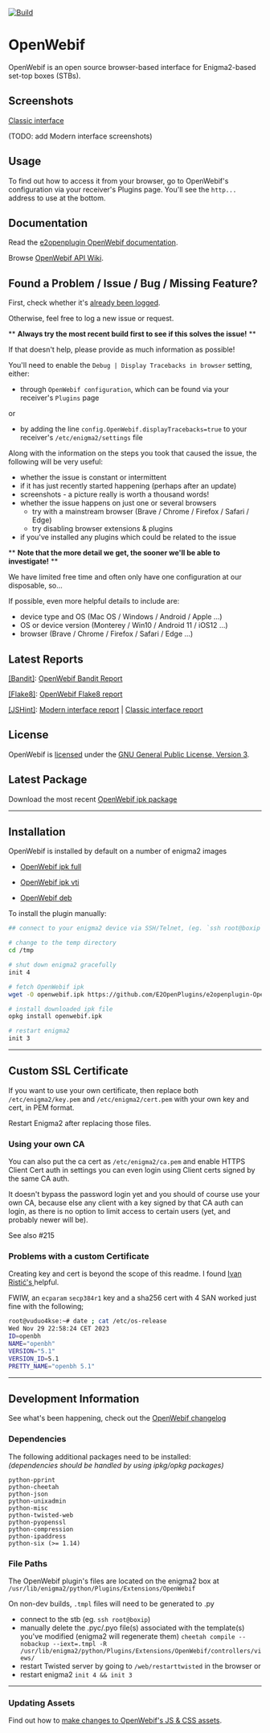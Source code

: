 
[![Build](https://github.com/E2OpenPlugins/e2openplugin-OpenWebif/actions/workflows/build.yml/badge.svg)](https://github.com/E2OpenPlugins/e2openplugin-OpenWebif/actions/workflows/build.yml)

# OpenWebif
OpenWebif is an open source browser-based interface for Enigma2-based set-top boxes (STBs).

## Screenshots
[Classic interface](screenshots/SCREENSHOTS.md)

(TODO: add Modern interface screenshots)

## Usage
To find out how to access it from your browser, go to OpenWebif's configuration via your receiver's Plugins page. You'll see the `http...` address to use at the bottom.

## Documentation
Read the [e2openplugin OpenWebif documentation](https://e2openplugins.github.io/e2openplugin-OpenWebif/).

Browse [OpenWebif API Wiki](https://github.com/E2OpenPlugins/e2openplugin-OpenWebif/wiki/OpenWebif-API-documentation).

## Found a Problem / Issue / Bug / Missing Feature?
First, check whether it's [already been logged](https://github.com/E2OpenPlugins/e2openplugin-OpenWebif/issues).

Otherwise, feel free to log a new issue or request.

** **Always try the most recent build first to see if this solves the issue!** **

If that doesn't help, please provide as much information as possible!

You'll need to enable the `Debug | Display Tracebacks in browser` setting, either:
- through `OpenWebif configuration`, which can be found via your receiver's `Plugins` page

or 

- by adding the line `config.OpenWebif.displayTracebacks=true` to your receiver's `/etc/enigma2/settings` file

Along with the information on the steps you took that caused the issue, the following will be very useful:
- whether the issue is constant or intermittent
- if it has just recently started happening (perhaps after an update)
- screenshots - a picture really is worth a thousand words!
- whether the issue happens on just one or several browsers
  - try with a mainstream browser (Brave / Chrome / Firefox / Safari / Edge)
  - try disabling browser extensions & plugins
- if you've installed any plugins which could be related to the issue

** **Note that the more detail we get, the sooner we'll be able to investigate!** **

We have limited free time and often only have one configuration at our disposable, so...

If possible, even more helpful details to include are:
- device type and OS (Mac OS / Windows / Android / Apple ...)
- OS or device version (Monterey / Win10 / Android 11 / iOS12 ...)
- browser (Brave / Chrome / Firefox / Safari / Edge ...)

## Latest Reports

[[Bandit]](https://wiki.openstack.org/wiki/Security/Projects/Bandit):
[OpenWebif Bandit Report](https://e2openplugins.github.io/e2openplugin-OpenWebif/bandit.html) 

[[Flake8]](http://flake8.pycqa.org/):
[OpenWebif Flake8 report](https://e2openplugins.github.io/e2openplugin-OpenWebif/flake8_report.txt)

[[JSHint]](http://jshint.com/):
[Modern interface report](https://e2openplugins.github.io/e2openplugin-OpenWebif/jshint2_report.txt)
|
[Classic interface report](https://e2openplugins.github.io/e2openplugin-OpenWebif/jshint1_report.txt)

## License
OpenWebif is [licensed](LICENSE.txt) under the [GNU General Public License, Version 3](https://www.gnu.org/licenses/gpl-3.0.en.html).

## Latest Package

Download the most recent [OpenWebif ipk package](https://github.com/E2OpenPlugins/e2openplugin-OpenWebif/tree/gh-pages)

---

## Installation

OpenWebif is installed by default on a number of enigma2 images  

* [OpenWebif ipk full](https://github.com/E2OpenPlugins/e2openplugin-OpenWebif/raw/gh-pages/enigma2-plugin-extensions-openwebif_latest_all.ipk)

* [OpenWebif ipk vti](https://github.com/E2OpenPlugins/e2openplugin-OpenWebif/raw/gh-pages/enigma2-plugin-extensions-openwebif_latest_vti.ipk)

* [OpenWebif deb](https://github.com/E2OpenPlugins/e2openplugin-OpenWebif/raw/gh-pages/enigma2-plugin-extensions-openwebif_latest_all.deb)

To install the plugin manually:
```bash
## connect to your enigma2 device via SSH/Telnet, (eg. `ssh root@boxip`), then

# change to the temp directory
cd /tmp

# shut down enigma2 gracefully
init 4

# fetch OpenWebif ipk
wget -O openwebif.ipk https://github.com/E2OpenPlugins/e2openplugin-OpenWebif/raw/gh-pages/enigma2-plugin-extensions-openwebif_latest_all.ipk

# install downloaded ipk file
opkg install openwebif.ipk

# restart enigma2
init 3
```

---

## Custom SSL Certificate

If you want to use your own certificate, then replace both `/etc/enigma2/key.pem` and `/etc/enigma2/cert.pem` with your own key and cert, in PEM format.

Restart Enigma2 after replacing those files.

### Using your own CA

You can also put the ca cert as `/etc/enigma2/ca.pem` and enable HTTPS Client Cert auth in settings you can even login using Client certs signed by the same CA auth.

It doesn't bypass the password login yet and you should of course use your own CA, because else any client with a key signed by that CA auth can login, as there is no option to limit access to certain users (yet, and probably newer will be).

See also #215

### Problems with a custom Certificate

Creating key and cert is beyond the scope of this readme.
I found [Ivan Ristić's ](https://www.feistyduck.com/books/openssl-cookbook/) helpful.

FWIW, an `ecparam` `secp384r1` key and a sha256 cert with 4 SAN worked just fine with the following;

```bash
root@vuduo4kse:~# date ; cat /etc/os-release 
Wed Nov 29 22:58:24 CET 2023
ID=openbh
NAME="openbh"
VERSION="5.1"
VERSION_ID=5.1
PRETTY_NAME="openbh 5.1"
```

---

## Development Information

See what's been happening, check out the [OpenWebif changelog](CHANGES.md)

### Dependencies
The following additional packages need to be installed:  
_(dependencies should be handled by using ipkg/opkg packages)_

    python-pprint
    python-cheetah
    python-json
    python-unixadmin
    python-misc
    python-twisted-web
    python-pyopenssl
    python-compression
    python-ipaddress
    python-six (>= 1.14)


### File Paths ###
The OpenWebif plugin's files are located on the enigma2 box at `/usr/lib/enigma2/python/Plugins/Extensions/OpenWebif`

On non-dev builds, `.tmpl` files will need to be generated to .py 
- connect to the stb (eg. `ssh root@boxip`)
- manually delete the .pyc/.pyo file(s) associated with the 
  template(s) you've modified (enigma2 will regenerate them)
`cheetah compile --nobackup --iext=.tmpl -R /usr/lib/enigma2/python/Plugins/Extensions/OpenWebif/controllers/views/`
- restart Twisted server by going to `/web/restarttwisted` in the browser
or
- restart enigma2 `init 4 && init 3`

---

### Updating Assets
Find out how to [make changes to OpenWebif's JS & CSS assets](sourcefiles/README.md).


